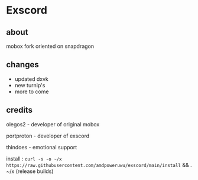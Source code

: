 # Exscord
## about
mobox fork oriented on snapdragon
## changes
- updated dxvk
- new turnip's
- more to come
## credits
olegos2 - developer of original mobox

portproton - developer of exscord

thindoes - emotional support

install :
 ``curl -s -o ~/x https://raw.githubusercontent.com/amdpoweruwu/exscord/main/install`` && . ~/x (release builds)
